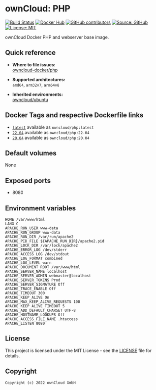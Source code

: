 # ownCloud: PHP

[![Build Status](https://img.shields.io/drone/build/owncloud-docker/php?logo=drone&server=https%3A%2F%2Fdrone.owncloud.com)](https://drone.owncloud.com/owncloud-docker/php)
[![Docker Hub](https://img.shields.io/docker/v/owncloud/php?logo=docker&label=dockerhub&sort=semver&logoColor=white)](https://hub.docker.com/r/owncloud/php)
[![GitHub contributors](https://img.shields.io/github/contributors/owncloud-docker/php)](https://github.com/owncloud-docker/php/graphs/contributors)
[![Source: GitHub](https://img.shields.io/badge/source-github-blue.svg?logo=github&logoColor=white)](https://github.com/owncloud-docker/php)
[![License: MIT](https://img.shields.io/github/license/owncloud-docker/php)](https://github.com/owncloud-docker/php/blob/master/LICENSE)

ownCloud Docker PHP and webserver base image.

## Quick reference

- **Where to file issues:**\
  [owncloud-docker/php](https://github.com/owncloud-docker/php/issues)

- **Supported architectures:**\
  `amd64`, `arm32v7`, `arm64v8`

- **Inherited environments:**\
  [owncloud/ubuntu](https://github.com/owncloud-docker/ubuntu#environment-variables)

## Docker Tags and respective Dockerfile links

- [`latest`](https://github.com/owncloud-docker/php/blob/master/latest/Dockerfile.amd64) available as `owncloud/php:latest`
- [`22.04`](https://github.com/owncloud-docker/php/blob/master/v22.04/Dockerfile.amd64) available as `owncloud/php:22.04`
- [`20.04`](https://github.com/owncloud-docker/php/blob/master/v20.04/Dockerfile.amd64) available as `owncloud/php:20.04`

## Default volumes

None

## Exposed ports

- 8080

## Environment variables

```Shell
HOME /var/www/html
LANG C
APACHE_RUN_USER www-data
APACHE_RUN_GROUP www-data
APACHE_RUN_DIR /var/run/apache2
APACHE_PID_FILE ${APACHE_RUN_DIR}/apache2.pid
APACHE_LOCK_DIR /var/lock/apache2
APACHE_ERROR_LOG /dev/stderr
APACHE_ACCESS_LOG /dev/stdout
APACHE_LOG_FORMAT combined
APACHE_LOG_LEVEL warn
APACHE_DOCUMENT_ROOT /var/www/html
APACHE_SERVER_NAME localhost
APACHE_SERVER_ADMIN webmaster@localhost
APACHE_SERVER_TOKENS Prod
APACHE_SERVER_SIGNATURE Off
APACHE_TRACE_ENABLE Off
APACHE_TIMEOUT 300
APACHE_KEEP_ALIVE On
APACHE_MAX_KEEP_ALIVE_REQUESTS 100
APACHE_KEEP_ALIVE_TIMEOUT 5
APACHE_ADD_DEFAULT_CHARSET UTF-8
APACHE_HOSTNAME_LOOKUPS Off
APACHE_ACCESS_FILE_NAME .htaccess
APACHE_LISTEN 8080
```

## License

This project is licensed under the MIT License - see the [LICENSE](https://github.com/owncloud-docker/php/blob/master/LICENSE) file for details.

## Copyright

```Text
Copyright (c) 2022 ownCloud GmbH
```
